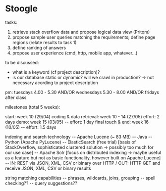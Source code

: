# Stoogle

tasks:
1. retrieve stack overflow data and propose logical data view (Pritom)
2. propose sample user queries matching the requirements; define page regions (relate results to task 1)
3. define ranking of answers
4. propose user experience (cmd, http, mobile app, whatever...)

to be discussed:
- what is a keyword (cf project description)?
- is our database static or dynamic? will we crawl in production? -> not necessary acording to project description

pm:
tuesdays 4.00 - 5.30 AND/OR
wednesdays 5.30 - 8.00 AND/OR
fridays after class

milestones (total 5 weeks):

start: week 10 (29/04)
coding & data retrieval: week 10 - 14 (27/05) effort: 2 days
demo: week 15 (03/05) -- effort: 1 day
final touch & end: week 16 (10/05) -- effort: 1.5 days

indexing and search technology  -- Apache Lucene (~ 83 MB)  -- Java	-- Python (Apache PyLucene)
	-- ElasticSearch (free trial) [basis of StackOverflow, sophisticated clustered solution -> possibly too much for our use case]
	-- Apache Solr [focus on distributed indexing -> maybe useful as a feature but not as basic functionality, however built on Apache Lucene]	-- IN: REST via JSON, XML, CSV or binary over HTTP / OUT: HTTP GET and receive JSON, XML, CSV or binary results
	
string matching capabilities	-- phrases, wildcards, joins, grouping	-- spell checking??	-- query suggestions??
